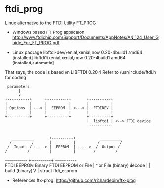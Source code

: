 # ftdi_prog
Linux alternative to the FTDI Utility FT_PROG

- Windows based FT Prog applicaion
http://www.ftdichip.com/Support/Documents/AppNotes/AN_124_User_Guide_For_FT_PROG.pdf

- Linux package
libftdi-dev/xenial,xenial,now 0.20-4build1 amd64 [installed]
libftdi1/xenial,xenial,now 0.20-4build1 amd64 [installed,automatic]

That says, the code is based on LIBFTDI 0.20.4
Refer to /usr/include/ftdi.h for coding



     parameters
          |
          V
    +----------+      +----------+       +----------+
    |          |      |          |       |          |
    | Options  | ---> |  EEPROM  | <---> |  FTDIDEV |
    |          |      |          |       |          |
    +----------+      +----------+       +----------+
                                         |  libftdi | <--> FTDI device
                                         +----------+


       __________       +----------+           __________
      /         /       |          |          /         /
     /  Input  / -----> |  EEPROM  | ----->  /  Output /
    /         /         |          |        /         /  
   -----------          +----------+       -----------  
   FTDI EEPROM            Binary          FTDI EEPROM
    or File               |    ^            or File
    (binary)       decode |    | build      (binary)
                          V    |
                     struct ftdi_eeprom


- References
ftx-prog: https://github.com/richardeoin/ftx-prog
